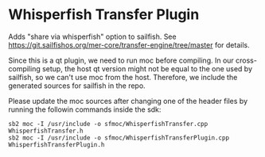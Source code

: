 
# Whisperfish Transfer Plugin #

Adds "share via whisperfish" option to sailfish. See
https://git.sailfishos.org/mer-core/transfer-engine/tree/master for details.

Since this is a qt plugin, we need to run moc before compiling. In our
cross-compiling setup, the host qt version might not be equal to the one used
by sailfish, so we can't use moc from the host. Therefore, we include the
generated sources for sailfish in the repo.

Please update the moc sources after changing one of the header files by running
the followin commands inside the sdk:

```
sb2 moc -I /usr/include -o sfmoc/WhisperfishTransfer.cpp WhisperfishTransfer.h
sb2 moc -I /usr/include -o sfmoc/WhisperfishTransferPlugin.cpp WhisperfishTransferPlugin.h
```
